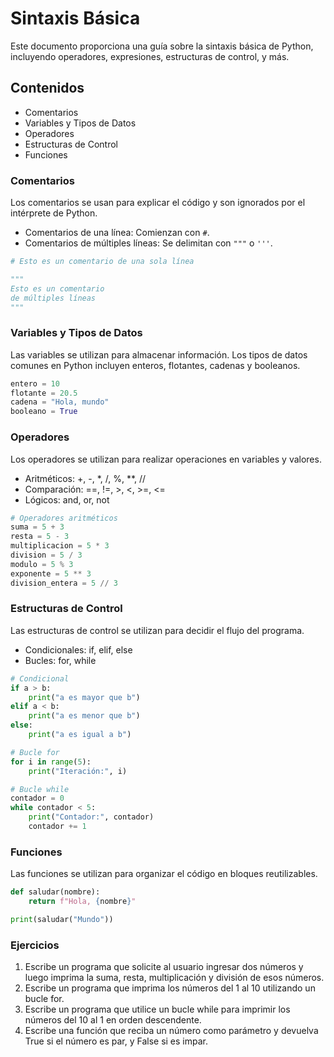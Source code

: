 # Sintaxis Básica

Este documento proporciona una guía sobre la sintaxis básica de Python, incluyendo operadores, expresiones, estructuras de control, y más.

## Contenidos

- Comentarios
- Variables y Tipos de Datos
- Operadores
- Estructuras de Control
- Funciones

### Comentarios

Los comentarios se usan para explicar el código y son ignorados por el intérprete de Python.

- Comentarios de una línea: Comienzan con `#`.
- Comentarios de múltiples líneas: Se delimitan con `"""` o `'''`.

```python
# Esto es un comentario de una sola línea

"""
Esto es un comentario
de múltiples líneas
"""
```

### Variables y Tipos de Datos  
Las variables se utilizan para almacenar información. Los tipos de datos comunes en Python incluyen enteros, flotantes, cadenas y booleanos.  

```python
entero = 10
flotante = 20.5
cadena = "Hola, mundo"
booleano = True
```

### Operadores  
Los operadores se utilizan para realizar operaciones en variables y valores.  

- Aritméticos: +, -, *, /, %, **, //
- Comparación: ==, !=, >, <, >=, <=
- Lógicos: and, or, not

```python
# Operadores aritméticos
suma = 5 + 3
resta = 5 - 3
multiplicacion = 5 * 3
division = 5 / 3
modulo = 5 % 3
exponente = 5 ** 3
division_entera = 5 // 3
```
### Estructuras de Control  
Las estructuras de control se utilizan para decidir el flujo del programa.

- Condicionales: if, elif, else
- Bucles: for, while  

```python
# Condicional
if a > b:
    print("a es mayor que b")
elif a < b:
    print("a es menor que b")
else:
    print("a es igual a b")

# Bucle for
for i in range(5):
    print("Iteración:", i)

# Bucle while
contador = 0
while contador < 5:
    print("Contador:", contador)
    contador += 1
```

### Funciones  
Las funciones se utilizan para organizar el código en bloques reutilizables.

```python  
def saludar(nombre):
    return f"Hola, {nombre}"

print(saludar("Mundo"))
```  

### Ejercicios  
1. Escribe un programa que solicite al usuario ingresar dos números y luego imprima la suma, resta, multiplicación y división de esos números.  
2. Escribe un programa que imprima los números del 1 al 10 utilizando un bucle for.
3. Escribe un programa que utilice un bucle while para imprimir los números del 10 al 1 en orden descendente.  
4. Escribe una función que reciba un número como parámetro y devuelva True si el número es par, y False si es impar.  
